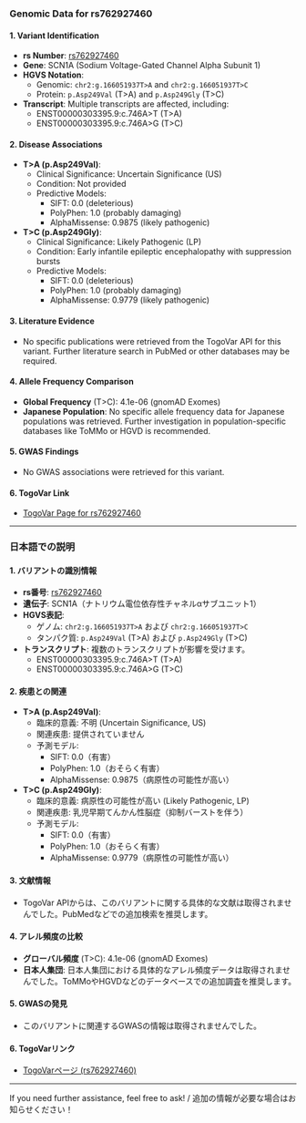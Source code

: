 ### Genomic Data for rs762927460

#### 1. **Variant Identification**
   - **rs Number**: [rs762927460](https://identifiers.org/dbsnp/rs762927460)
   - **Gene**: SCN1A (Sodium Voltage-Gated Channel Alpha Subunit 1)
   - **HGVS Notation**:
     - Genomic: `chr2:g.166051937T>A` and `chr2:g.166051937T>C`
     - Protein: `p.Asp249Val` (T>A) and `p.Asp249Gly` (T>C)
   - **Transcript**: Multiple transcripts are affected, including:
     - ENST00000303395.9:c.746A>T (T>A)
     - ENST00000303395.9:c.746A>G (T>C)

#### 2. **Disease Associations**
   - **T>A (p.Asp249Val)**:
     - Clinical Significance: Uncertain Significance (US)
     - Condition: Not provided
     - Predictive Models:
       - SIFT: 0.0 (deleterious)
       - PolyPhen: 1.0 (probably damaging)
       - AlphaMissense: 0.9875 (likely pathogenic)
   - **T>C (p.Asp249Gly)**:
     - Clinical Significance: Likely Pathogenic (LP)
     - Condition: Early infantile epileptic encephalopathy with suppression bursts
     - Predictive Models:
       - SIFT: 0.0 (deleterious)
       - PolyPhen: 1.0 (probably damaging)
       - AlphaMissense: 0.9779 (likely pathogenic)

#### 3. **Literature Evidence**
   - No specific publications were retrieved from the TogoVar API for this variant. Further literature search in PubMed or other databases may be required.

#### 4. **Allele Frequency Comparison**
   - **Global Frequency** (T>C): 4.1e-06 (gnomAD Exomes)
   - **Japanese Population**: No specific allele frequency data for Japanese populations was retrieved. Further investigation in population-specific databases like ToMMo or HGVD is recommended.

#### 5. **GWAS Findings**
   - No GWAS associations were retrieved for this variant.

#### 6. **TogoVar Link**
   - [TogoVar Page for rs762927460](https://togovar.org/variant/2-166051937-T-A)

---

### 日本語での説明

#### 1. **バリアントの識別情報**
   - **rs番号**: [rs762927460](https://identifiers.org/dbsnp/rs762927460)
   - **遺伝子**: SCN1A（ナトリウム電位依存性チャネルαサブユニット1）
   - **HGVS表記**:
     - ゲノム: `chr2:g.166051937T>A` および `chr2:g.166051937T>C`
     - タンパク質: `p.Asp249Val` (T>A) および `p.Asp249Gly` (T>C)
   - **トランスクリプト**: 複数のトランスクリプトが影響を受けます。
     - ENST00000303395.9:c.746A>T (T>A)
     - ENST00000303395.9:c.746A>G (T>C)

#### 2. **疾患との関連**
   - **T>A (p.Asp249Val)**:
     - 臨床的意義: 不明 (Uncertain Significance, US)
     - 関連疾患: 提供されていません
     - 予測モデル:
       - SIFT: 0.0（有害）
       - PolyPhen: 1.0（おそらく有害）
       - AlphaMissense: 0.9875（病原性の可能性が高い）
   - **T>C (p.Asp249Gly)**:
     - 臨床的意義: 病原性の可能性が高い (Likely Pathogenic, LP)
     - 関連疾患: 乳児早期てんかん性脳症（抑制バーストを伴う）
     - 予測モデル:
       - SIFT: 0.0（有害）
       - PolyPhen: 1.0（おそらく有害）
       - AlphaMissense: 0.9779（病原性の可能性が高い）

#### 3. **文献情報**
   - TogoVar APIからは、このバリアントに関する具体的な文献は取得されませんでした。PubMedなどでの追加検索を推奨します。

#### 4. **アレル頻度の比較**
   - **グローバル頻度** (T>C): 4.1e-06 (gnomAD Exomes)
   - **日本人集団**: 日本人集団における具体的なアレル頻度データは取得されませんでした。ToMMoやHGVDなどのデータベースでの追加調査を推奨します。

#### 5. **GWASの発見**
   - このバリアントに関連するGWASの情報は取得されませんでした。

#### 6. **TogoVarリンク**
   - [TogoVarページ (rs762927460)](https://togovar.org/variant/2-166051937-T-A)

---

If you need further assistance, feel free to ask! / 追加の情報が必要な場合はお知らせください！
